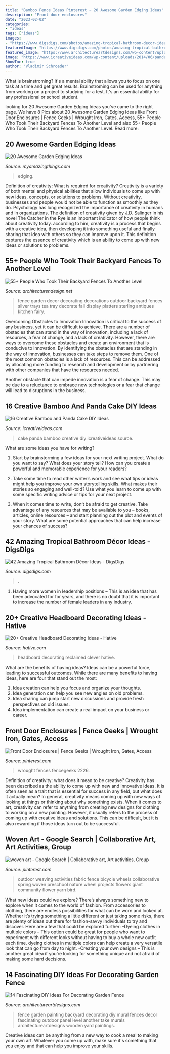 ```yaml
---
title: "Bamboo Fence Ideas Pinterest ~ 20 Awesome Garden Edging Ideas"
description: "Front door enclosures"
date: "2023-02-02"
categories:
- "ideas"
tags: ["ideas"]
images:
- "https://www.digsdigs.com/photos/amazing-tropical-bathroom-decor-ideas-21.jpg"
featuredImage: "https://www.digsdigs.com/photos/amazing-tropical-bathroom-decor-ideas-21.jpg"
featured_image: "https://www.architectureartdesigns.com/wp-content/uploads/2017/05/3-35-630x473.jpg"
image: "https://www.icreativeideas.com/wp-content/uploads/2014/06/panda-cake-15.jpg"
ShowToc: true
author: "Vladimir Schroeder"
---
```



What is brainstroming? It's a mental ability that allows you to focus on one task at a time and get great results. Brainstroming can be used for anything from working on a project to studying for a test. It's an essential ability for any professional or school student.

	

		
looking for 20 Awesome Garden Edging Ideas you've came to the right page. We have 8 Pics about 20 Awesome Garden Edging Ideas like Front Door Enclosures | Fence Geeks | Wrought Iron, Gates, Access, 55+ People Who Took Their Backyard Fences To Another Level and also 55+ People Who Took Their Backyard Fences To Another Level. Read more:
		
    
## 20 Awesome Garden Edging Ideas

<img loading=lazy src="https://myamazingthings.com/wp-content/uploads/2016/11/garden4.jpg" onerror="this.onerror=null;this.src='https://tse3.mm.bing.net/th?id=OIP.EP9unXaFw8Kzo71arMw4_QHaJ4&amp;pid=15.1';" alt="20 Awesome Garden Edging Ideas">

_Source: myamazingthings.com_

>edging. 

	

Definition of creativity: What is required for creativity?
Creativity is a variety of both mental and physical abilities that allow individuals to come up with new ideas, concepts, or solutions to problems. Without creativity, businesses and people would not be able to function as smoothly as they do. Psychology has long recognized the importance of creativity in humans and in organizations. The definition of creativity given by J.D. Salinger in his novel The Catcher in the Rye is an important indicator of how people think about creativity today. according to him, creativity is a process that begins with a creative idea, then developing it into something useful and finally sharing that idea with others so they can improve upon it. This definition captures the essence of creativity which is an ability to come up with new ideas or solutions to problems.

    
## 55+ People Who Took Their Backyard Fences To Another Level

<img loading=lazy src="http://cdn.architecturendesign.net/wp-content/uploads/2016/04/AD-Garden-Fence-Decor-Ideas-48.jpg" onerror="this.onerror=null;this.src='https://tse2.mm.bing.net/th?id=OIP.KPtrSLguYHlnbyu6jr-TgAHaLK&amp;pid=15.1';" alt="55+ People Who Took Their Backyard Fences To Another Level">

_Source: architecturendesign.net_

>fence garden decor decorating decorations outdoor backyard fences silver trays tea tray decorate fall display platters sterling antiques kitchen fairy. 

	

Overcoming Obstacles to Innovation
Innovation is critical to the success of any business, yet it can be difficult to achieve. There are a number of obstacles that can stand in the way of innovation, including a lack of resources, a fear of change, and a lack of creativity. However, there are ways to overcome these obstacles and create an environment that is conducive to innovation.
By identifying the obstacles that are standing in the way of innovation, businesses can take steps to remove them. One of the most common obstacles is a lack of resources. This can be addressed by allocating more funding to research and development or by partnering with other companies that have the resources needed.

Another obstacle that can impede innovation is a fear of change. This may be due to a reluctance to embrace new technologies or a fear that change will lead to disruptions in the business.

    
## 16 Creative Bamboo And Panda Cake DIY Ideas

<img loading=lazy src="https://www.icreativeideas.com/wp-content/uploads/2014/06/panda-cake-15.jpg" onerror="this.onerror=null;this.src='https://tse4.mm.bing.net/th?id=OIP.7QRNxpjVD94pFsSxLuMflQHaJ7&amp;pid=15.1';" alt="16 Creative Bamboo and Panda Cake DIY Ideas">

_Source: icreativeideas.com_

>cake panda bamboo creative diy icreativeideas source. 

	

What are some ideas you have for writing?
1. Start by brainstorming a few ideas for your next writing project. What do you want to say? What does your story tell? How can you create a powerful and memorable experience for your readers?
2. Take some time to read other writer’s work and see what tips or ideas might help you improve your own storytelling skills. What makes their stories so engaging and well-told? Use what you learn to come up with some specific writing advice or tips for your next project.

3. When it comes time to write, don’t be afraid to get creative. Take advantage of any resources that may be available to you – books, articles, online resources – and start planning out the plot and events of your story. What are some potential approaches that can help increase your chances of success?

    
## 42 Amazing Tropical Bathroom Décor Ideas - DigsDigs

<img loading=lazy src="https://www.digsdigs.com/photos/amazing-tropical-bathroom-decor-ideas-21.jpg" onerror="this.onerror=null;this.src='https://tse4.mm.bing.net/th?id=OIP.u6p9NdAT0aJZhQd0qbwTigHaJ4&amp;pid=15.1';" alt="42 Amazing Tropical Bathroom Décor Ideas - DigsDigs">

_Source: digsdigs.com_

>. 

	

1. Having more women in leadership positions – This is an idea that has been advocated for for years, and there is no doubt that it is important to increase the number of female leaders in any industry.

    
## 20+ Creative Headboard Decorating Ideas - Hative

<img loading=lazy src="https://hative.com/wp-content/uploads/2015/01/headboard-decorating-ideas/8-clever-reclaimed-headboard.jpg" onerror="this.onerror=null;this.src='https://tse4.mm.bing.net/th?id=OIP.viUU_mISUdDQ20bxm4uFEQHaLD&amp;pid=15.1';" alt="20+ Creative Headboard Decorating Ideas - Hative">

_Source: hative.com_

>headboard decorating reclaimed clever hative. 

	

What are the benefits of having ideas?
Ideas can be a powerful force, leading to successful outcomes. While there are many benefits to having ideas, here are four that stand out the most: 
1. Idea creation can help you focus and organize your thoughts.
2. Idea generation can help you see new angles on old problems.
3. Idea sharing can jump start new discussions and provide fresh perspectives on old issues. 
4. Idea implementation can create a real impact on your business or career.

    
## Front Door Enclosures | Fence Geeks | Wrought Iron, Gates, Access

<img loading=lazy src="https://i.pinimg.com/736x/61/18/2f/61182f5617d22bffa865b79adf25238a.jpg" onerror="this.onerror=null;this.src='https://tse4.mm.bing.net/th?id=OIP.Aum0638oyPU62RBtZgqVVAHaOj&amp;pid=15.1';" alt="Front Door Enclosures | Fence Geeks | Wrought Iron, Gates, Access">

_Source: pinterest.com_

>wrought fences fencegeeks 2226. 

	

Definition of creativity: what does it mean to be creative?
Creativity has been described as the ability to come up with new and innovative ideas. It is often seen as a trait that is essential for success in any field, but what does it actually mean? In general, creativity means coming up with new ways of looking at things or thinking about why something exists. When it comes to art, creativity can refer to anything from creating new designs for clothing to working on a new painting. However, it usually refers to the process of coming up with creative ideas and solutions. This can be difficult, but it is also rewarding if those ideas turn out to be successful.

    
## Woven Art - Google Search | Collaborative Art, Art Activities, Group

<img loading=lazy src="https://i.pinimg.com/736x/c5/96/26/c596269aff93c2851790f4dd775bf7c0--outdoor-sculpture-outdoor-art.jpg" onerror="this.onerror=null;this.src='https://tse2.mm.bing.net/th?id=OIP.uPHs0iE5sOc_VokAyGCvNwHaJ3&amp;pid=15.1';" alt="woven art - Google Search | Collaborative art, Art activities, Group">

_Source: pinterest.com_

>outdoor weaving activities fabric fence bicycle wheels collaborative spring woven preschool nature wheel projects flowers giant community flower yarn bird. 

	

What new ideas could we explore?
There’s always something new to explore when it comes to the world of fashion. From accessories to clothing, there are endless possibilities for what can be worn and looked at. Whether it’s trying something a little different or just taking some risks, there are plenty of ideas out there for fashion-savvy individuals to try and discover. Here are a few that could be explored further: 
-Dyeing clothes in multiple colors – This option could be great for people who want to experiment with different looks without having to buy a whole new outfit each time. dyeing clothes in multiple colors can help create a very versatile look that can go from day to night. 
-Creating your own designs – This is another great idea if you’re looking for something unique and not afraid of making some hard decisions.

    
## 14 Fascinating DIY Ideas For Decorating Garden Fence

<img loading=lazy src="https://www.architectureartdesigns.com/wp-content/uploads/2017/05/3-35-630x473.jpg" onerror="this.onerror=null;this.src='https://tse2.mm.bing.net/th?id=OIP.eN7eLsH0ElFuX3lCZXD8_QHaFj&amp;pid=15.1';" alt="14 Fascinating DIY Ideas For Decorating Garden Fence">

_Source: architectureartdesigns.com_

>fence garden painting backyard decorating diy mural fences decor fascinating outdoor panel level another take murals architectureartdesigns wooden yard paintings. 

	

Creative ideas can be anything from a new way to cook a meal to making your own art. Whatever you come up with, make sure it's something that you enjoy and that can help you improve your skills.

